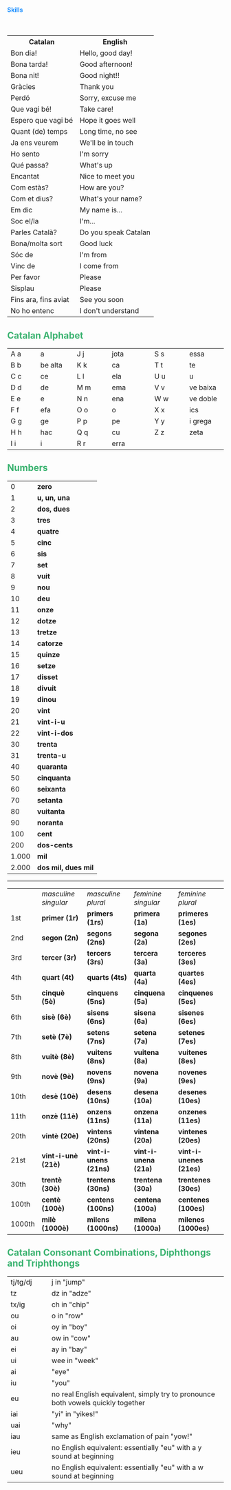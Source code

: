 <h4 style="color:DodgerBlue;">Skills</h4>
<table id="t01">
  <tr>
    <th>Catalan</th>
    <th>English</th> 
  </tr>
  <tr>
    <td>Bon dia!</td>
    <td>Hello, good day!</td> 
  </tr>
  <tr>
    <td>Bona tarda!</td>
    <td>Good afternoon!</td>
  </tr>
  <tr>
    <td>Bona nit!</td>
    <td>Good night!!</td> 
  </tr>
  <tr>
    <td>Gràcies</td>
    <td>Thank you</td>
  </tr>
  <tr>
    <td>Perdó</td>
    <td>Sorry, excuse me</td>
  </tr>
  <tr>
    <td>Que vagi bé!</td>
    <td>Take care!</td>
  </tr>
  <tr>
    <td>Espero que vagi bé</td>
    <td>Hope it goes well</td>
  </tr>
  <tr>
    <td>Quant (de) temps</td>
    <td>Long time, no see</td>
  </tr>
  <tr>
    <td>Ja ens veurem</td>
    <td>We'll be in touch</td>
  </tr>
  <tr>
    <td>Ho sento</td>
    <td>I'm sorry</td>
  </tr>
  <tr>
    <td>Qué passa?</td>
    <td>What's up</td>
  </tr>
  <tr>
    <td>Encantat</td>
    <td>Nice to meet you</td>
  </tr>
  <tr>
    <td>Com estàs?</td>
    <td>How are you?</td>
  </tr>
  <tr>
    <td>Com et dius?</td>
    <td>What's your name?</td>
  </tr>
  <tr>
    <td>Em dic</td>
    <td>My name is...</td>
  </tr>
  <tr>
    <td>Soc el/la</td>
    <td>I'm...</td>
  </tr>
  <tr>
    <td>Parles Català?</td>
    <td>Do you speak Catalan</td>
  </tr>
  <tr>
    <td>Bona/molta sort</td>
    <td>Good luck</td>
  </tr>
  <tr>
    <td>Sóc de</td>
    <td>I'm from</td>
  </tr>
  <tr>
    <td>Vinc de</td>
    <td>I come from</td>
  </tr>
  <tr>
    <td>Per favor</td>
    <td>Please</td>
  </tr>
  <tr>
    <td>Sisplau</td>
    <td>Please</td>
  </tr>
  <tr>
    <td>Fins ara, fins aviat</td>
    <td>See you soon</td>
  </tr>
  <tr>
    <td>No ho entenc</td>
    <td>I don't understand</td>
  </tr>
</table>

<h2 style="color:MediumSeaGreen;">Catalan Alphabet</h2>

<table class="table table-striped table-bordered table-hover table-responsive" width="547" align="center" cellpadding="2" cellspacing="2">
  <col width="64" span="2" />
  <tr>
    <td width="69">A a</td>
    <td width="84">a</td>
    <td width="85">J j</td>
    <td width="102">jota</td>
    <td width="84">S s</td>
    <td width="83">essa</td>
  </tr>
  <tr>
    <td>B b</td>
    <td>be alta</td>
    <td>K k</td>
    <td>ca</td>
    <td>T t</td>
    <td>te</td>
  </tr>
  <tr>
    <td>C c</td>
    <td>ce</td>
    <td>L l</td>
    <td>ela</td>
    <td>U u</td>
    <td>u</td>
  </tr>
  <tr>
    <td>D d</td>
    <td>de</td>
    <td>M m</td>
    <td>ema</td>
    <td>V v</td>
    <td>ve baixa</td>
  </tr>
  <tr>
    <td>E e</td>
    <td>e</td>
    <td>N n</td>
    <td>ena</td>
    <td>W w</td>
    <td>ve doble</td>
  </tr>
  <tr>
    <td>F f</td>
    <td>efa</td>
    <td>O o</td>
    <td>o</td>
    <td>X x</td>
    <td>ics</td>
  </tr>
  <tr>
    <td>G g</td>
    <td>ge</td>
    <td>P p</td>
    <td>pe</td>
    <td>Y y</td>
    <td>i grega</td>
  </tr>
  <tr>
    <td>H h</td>
    <td>hac</td>
    <td>Q q</td>
    <td>cu</td>
    <td>Z z</td>
    <td>zeta</td>
  </tr>
  <tr>
    <td>I i</td>
    <td>i</td>
    <td>R r</td>
    <td>erra</td>
    <td>&nbsp;</td>
    <td>&nbsp;</td>
  </tr>
</table>

<h2 style="color:MediumSeaGreen;">Numbers</h2>

<table class="table table-striped table-bordered table-hover table-responsive" align="center" cellpadding="2" cellspacing="2">
  <tr height="20">
    <td height="20">0</td>
    <td><strong>zero</strong></td>
    </tr>
  <tr height="20">
    <td height="20">1</td>
    <td><strong>u, un, una</strong></td>
    </tr>
  <tr height="20">
    <td height="20">2</td>
    <td><strong>dos, dues</strong></td>
    </tr>
  <tr height="20">
    <td height="20">3</td>
    <td><strong>tres</strong></td>
    </tr>
  <tr height="20">
    <td height="20">4</td>
    <td><strong>quatre</strong></td>
    </tr>
  <tr height="20">
    <td height="20">5</td>
    <td><strong>cinc</strong></td>
    </tr>
  <tr height="20">
    <td height="20">6</td>
    <td><strong>sis</strong></td>
    </tr>
  <tr height="20">
    <td height="20">7</td>
    <td><strong>set</strong></td>
    </tr>
  <tr height="20">
    <td height="20">8</td>
    <td><strong>vuit</strong></td>
    </tr>
  <tr height="20">
    <td height="20">9</td>
    <td><strong>nou</strong></td>
    </tr>
  <tr height="20">
    <td height="20">10</td>
    <td><strong>deu</strong></td>
    </tr>
  <tr height="20">
    <td height="20">11</td>
    <td><strong>onze</strong></td>
    </tr>
  <tr height="20">
    <td height="20">12</td>
    <td><strong>dotze</strong></td>
    </tr>
  <tr height="20">
    <td height="20">13</td>
    <td><strong>tretze</strong></td>
    </tr>
  <tr height="20">
    <td height="20">14</td>
    <td><strong>catorze</strong></td>
    </tr>
  <tr height="20">
    <td height="20">15</td>
    <td><strong>quinze</strong></td>
    </tr>
  <tr height="20">
    <td height="20">16</td>
    <td><strong>setze</strong></td>
    </tr>
  <tr height="20">
    <td height="20">17</td>
    <td><strong>disset</strong></td>
    </tr>
  <tr height="20">
    <td height="20">18</td>
    <td><strong>divuit</strong></td>
    </tr>
  <tr height="20">
    <td height="20">19</td>
    <td><strong>dinou</strong></td>
    </tr>
  <tr height="20">
    <td height="20">20</td>
    <td><strong>vint</strong></td>
    </tr>
  <tr height="20">
    <td height="20">21</td>
    <td><strong>vint-i-u</strong></td>
    </tr>
  <tr height="20">
    <td height="20">22</td>
    <td><strong>vint-i-dos</strong></td>
    </tr>
  <tr height="20">
    <td height="20">30</td>
    <td><strong>trenta</strong></td>
    </tr>
  <tr height="20">
    <td height="20">31</td>
    <td><strong>trenta-u</strong></td>
    </tr>
  <tr height="20">
    <td height="20">40</td>
    <td><strong>quaranta</strong></td>
    </tr>
  <tr height="20">
    <td height="20">50</td>
    <td><strong>cinquanta</strong></td>
    </tr>
  <tr height="20">
    <td height="20">60</td>
    <td><strong>seixanta</strong></td>
    </tr>
  <tr height="20">
    <td height="20">70</td>
    <td><strong>setanta</strong></td>
    </tr>
  <tr height="20">
    <td height="20">80</td>
    <td><strong>vuitanta</strong></td>
    </tr>
  <tr height="20">
    <td height="20">90</td>
    <td><strong>noranta</strong></td>
    </tr>
  <tr height="26">
    <td height="26">100</td>
    <td><strong>cent</strong></td>
    </tr>
  <tr height="20">
    <td height="20">200</td>
    <td><strong>dos-cents</strong></td>
    </tr>
  <tr height="20">
    <td height="20">1.000</td>
    <td><strong>mil</strong></td>
    </tr>
  <tr height="20">
    <td height="20">2.000</td>
    <td><strong>dos mil, dues mil </strong></td>
    </tr>
</table>
<hr>

<table class="table table-striped table-bordered table-hover table-responsive" align="center" cellpadding="2" cellspacing="2">
  <tr>
    <td>&nbsp;</td>
    <td><em>masculine singular </em></td>
    <td><em>masculine plural </em></td>
    <td><em>feminine singular </em></td>
    <td><em>feminine plural </em></td>
  </tr>
  <tr>
    <td>1st</td>
    <td><strong>primer (1r) </strong></td>
    <td><strong>primers (1rs) </strong></td>
    <td><strong>primera (1a) </strong></td>
    <td><strong>primeres (1es) </strong></td>
  </tr>
  <tr>
    <td>2nd</td>
    <td><strong>segon (2n) </strong></td>
    <td><strong>segons (2ns) </strong></td>
    <td><strong>segona (2a) </strong></td>
    <td><strong>segones (2es) </strong></td>
  </tr>
  <tr>
    <td>3rd</td>
    <td><strong>tercer (3r) </strong></td>
    <td><strong>tercers (3rs) </strong></td>
    <td><strong>tercera (3a) </strong></td>
    <td><strong>terceres (3es) </strong></td>
  </tr>
  <tr>
    <td>4th</td>
    <td><strong>quart (4t) </strong></td>
    <td><strong>quarts (4ts) </strong></td>
    <td><strong>quarta (4a) </strong></td>
    <td><strong>quartes (4es) </strong></td>
  </tr>
  <tr>
    <td>5th</td>
    <td><strong>cinquè (5è) </strong></td>
    <td><strong>cinquens (5ns) </strong></td>
    <td><strong>cinquena (5a) </strong></td>
    <td><strong>cinquenes (5es) </strong></td>
  </tr>
  <tr>
    <td>6th</td>
    <td><strong>sisè (6è) </strong></td>
    <td><strong>sisens (6ns) </strong></td>
    <td><strong>sisena (6a) </strong></td>
    <td><strong>sisenes (6es) </strong></td>
  </tr>
  <tr>
    <td>7th</td>
    <td><strong>setè (7è) </strong></td>
    <td><strong>setens (7ns) </strong></td>
    <td><strong>setena (7a) </strong></td>
    <td><strong>setenes (7es) </strong></td>
  </tr>
  <tr>
    <td>8th</td>
    <td><strong>vuitè (8è) </strong></td>
    <td><strong>vuitens (8ns) </strong></td>
    <td><strong>vuitena (8a) </strong></td>
    <td><strong>vuitenes (8es) </strong></td>
  </tr>
  <tr>
    <td>9th</td>
    <td><strong>novè (9è) </strong></td>
    <td><strong>novens (9ns) </strong></td>
    <td><strong>novena (9a) </strong></td>
    <td><strong>novenes (9es) </strong></td>
  </tr>
  <tr>
    <td>10th</td>
    <td><strong>desè (10è) </strong></td>
    <td><strong>desens (10ns) </strong></td>
    <td><strong>desena (10a) </strong></td>
    <td><strong>desenes (10es) </strong></td>
  </tr>
  <tr>
    <td>11th</td>
    <td><strong>onzè (11è) </strong></td>
    <td><strong>onzens (11ns) </strong></td>
    <td><strong>onzena (11a) </strong></td>
    <td><strong>onzenes (11es) </strong></td>
  </tr>
  <tr>
    <td>20th</td>
    <td><strong>vintè (20è) </strong></td>
    <td><strong>vintens (20ns) </strong></td>
    <td><strong>vintena (20a) </strong></td>
    <td><strong>vintenes (20es) </strong></td>
  </tr>
  <tr>
    <td>21st</td>
    <td><strong>vint-i-unè (21è) </strong></td>
    <td><strong>vint-i-unens (21ns) </strong></td>
    <td><strong>vint-i-unena (21a) </strong></td>
    <td><strong>vint-i-unenes (21es) </strong></td>
  </tr>
  <tr>
    <td>30th</td>
    <td><strong>trentè (30è) </strong></td>
    <td><strong>trentens (30ns) </strong></td>
    <td><strong>trentena (30a) </strong></td>
    <td><strong>trentenes (30es) </strong></td>
  </tr>
  <tr>
    <td>100th</td>
    <td><strong>centè (100è) </strong></td>
    <td><strong>centens (100ns) </strong></td>
    <td><strong>centena (100a) </strong></td>
    <td><strong>centenes (100es) </strong></td>
  </tr>
  <tr>
    <td>1000th</td>
    <td><strong>milè (1000è) </strong></td>
    <td><strong>milens (1000ns) </strong></td>
    <td><strong>milena (1000a) </strong></td>
    <td><strong>milenes (1000es) </strong></td>
  </tr>
</table>

<h2 style="color:MediumSeaGreen;">Catalan Consonant Combinations, Diphthongs and Triphthongs</h2>
<table class="table table-striped table-bordered table-hover table-responsive" width="99%" cellpadding="2" cellspacing="2">
  <col width="64" />
  <col width="239" />
  <tr height="20">
    <td width="133" height="20">tj/tg/dj</td>
    <td width="933">j in &quot;jump&quot;</td>
  </tr>
  <tr height="20">
    <td height="20">tz</td>
    <td>dz in &quot;adze&quot;</td>
  </tr>
  <tr height="20">
    <td height="20">tx/ig</td>
    <td>ch in &quot;chip&quot;</td>
  </tr>
  <tr height="20">
    <td height="20">ou</td>
    <td>o in &quot;row&quot;</td>
  </tr>
  <tr height="20">
    <td height="20">oi</td>
    <td>oy in &quot;boy&quot;</td>
  </tr>
  <tr height="20">
    <td height="20">au</td>
    <td>ow in &quot;cow&quot;</td>
  </tr>
  <tr height="20">
    <td height="20">ei</td>
    <td>ay in &quot;bay&quot;</td>
  </tr>
  <tr height="20">
    <td height="20">ui</td>
    <td>wee in &quot;week&quot;</td>
  </tr>
  <tr height="20">
    <td height="20">ai</td>
    <td>&quot;eye&quot;</td>
  </tr>
  <tr height="20">
    <td height="20">iu</td>
    <td>&quot;you&quot;</td>
  </tr>
  <tr height="20">
    <td height="20">eu</td>
    <td>no real English equivalent, simply try to pronounce both vowels quickly    together</td>
  </tr>
  <tr height="20">
    <td height="20">iai</td>
    <td>&quot;yi&quot; in &quot;yikes!&quot;</td>
  </tr>
  <tr height="20">
    <td height="20">uai</td>
    <td>&quot;why&quot;</td>
  </tr>
  <tr height="20">
    <td height="20">iau</td>
    <td>same as English exclamation of pain &quot;yow!&quot;</td>
  </tr>
  <tr height="20">
    <td height="20">ieu</td>
    <td>no English equivalent: essentially &quot;eu&quot; with a y sound at    beginning</td>
  </tr>
  <tr height="20">
    <td height="20">ueu</td>
    <td>no English equivalent: essentially &quot;eu&quot; with a w sound at    beginning</td>
  </tr>
</table>
